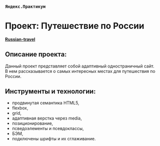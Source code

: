 ### `Яндекс.Практикум`
# Проект: Путешествие по России
[**Russian-travel**](https://rusgans1.github.io/russian-travel/)

## Описание проекта:

Данный проект представляет собой адаптивный одностраничный сайт. В нем рассказывается о самых интересных местах для путешествия по России.

## Инструменты и технологии:

* продвинутая семантика HTML5,
* flexbox,
* grid,
* адаптивная верстка через media,
* позиционирование,
* псведоэлементы и псевдоклассы,
* БЭМ,
* подключены шрифты и их сглаживание.
